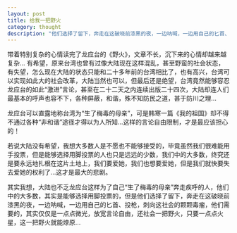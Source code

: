 ```yaml
---
layout: post
title: 给我一把野火
category: thought
description: "他们选择了留下，奔走在这破晓前漆黑的夜，一边呐喊，一边用自己的匕首、投枪，刺向这社会的颗颗毒瘤，他们需要的，其实仅仅是一点点微光，放宽言论自由，还社会一把野火，只要一点点火星，这一把野火就能燎原…"
---
```


 带着特别复杂的心情读完了龙应台的《野火》，文章不长，沉下来的心情却越来越复杂…
 有希望，原来台湾也曾有过像大陆现在这样混乱，甚至野蛮的社会状态，有失望，怎么现在大陆的状态只能和二十多年前的台湾相比了，也有高兴，台湾可以实现如此大的社会改革，大陆当然也可以，但最后还是绝望，台湾竟然能够容忍龙应台的如此“激进”言论，甚至在二十二天之内连续出版二十四次，大陆却连人们最基本的呼声也容不下，各种屏蔽，和谐，殊不知防民之道，甚于防川之理…

  龙应台可以直露地称台湾为“生了梅毒的母亲”，可是韩寒一篇《我的祖国》却不得不通过各种“非和谐”途径才得以为人所知…这样的言论自由限制，才是最应该担心的！

  若说大陆没有希望，我想大多数人是不愿也不能够接受的，毕竟虽然我们很难能用手投票，但是能够选择用脚投票的人也只是远远的少数，我们中的大多数，终究还是要永远地扎根在这片土地上，我们要爱她，我们也想要爱她，但是我们就快要失去爱她的权利了…这才是最大的悲剧。

  其实我想，大陆也不乏龙应台这样为了自己“生了梅毒的母亲”奔走疾呼的人，他们中的大多数，其实是能够选择用脚投票的，但是他们选择了留下，奔走在这破晓前漆黑的夜，一边呐喊，一边用自己的匕首、投枪，刺向这社会的颗颗毒瘤，他们需要的，其实仅仅是一点点微光，放宽言论自由，还社会一把野火，只要一点点火星，这一把野火就能燎原…
  
[SilentVally]:    http://silentvally.github.io  "SilentVally"
